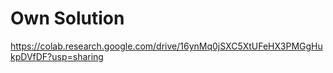 # Own Solution
https://colab.research.google.com/drive/16ynMq0jSXC5XtUFeHX3PMGgHukpDVfDF?usp=sharing
